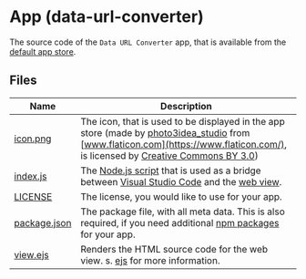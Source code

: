 # App (data-url-converter)

The source code of the `Data URL Converter` app, that is available from the [default app store](https://egomobile.github.io/vscode-powertools/apps/store.json).

## Files

| Name | Description |
| ---- | ----------- |
| [icon.png](https://github.com/egomobile/vscode-powertools-samples/blob/master/app-data-url-converter/icon.png) | The icon, that is used to be displayed in the app store (made by [photo3idea_studio](https://www.flaticon.com/authors/photo3idea-studio) from [www.flaticon.com](https://www.flaticon.com/), is licensed by [Creative Commons BY 3.0](http://creativecommons.org/licenses/by/3.0/)) |
| [index.js](https://github.com/egomobile/vscode-powertools-samples/blob/master/app-data-url-converter/index.js) | The [Node.js script](https://nodejs.org/) that is used as a bridge between [Visual Studio Code](https://code.visualstudio.com/api/references/vscode-api) and the [web view](https://code.visualstudio.com/api/extension-guides/webview). |
| [LICENSE](https://github.com/egomobile/vscode-powertools-samples/blob/master/app-data-url-converter/LICENSE) | The license, you would like to use for your app. |
| [package.json](https://github.com/egomobile/vscode-powertools-samples/blob/master/app-data-url-converter/package.json) | The package file, with all meta data. This is also required, if you need additional [npm packages](https://www.npmjs.com/) for your app. |
| [view.ejs](https://github.com/egomobile/vscode-powertools-samples/blob/master/app-data-url-converter/view.ejs) | Renders the HTML source code for the web view. s. [ejs](https://www.npmjs.com/package/ejs) for more information. |
